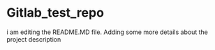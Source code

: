 # Gitlab_test_repo
i am editing the README.MD file. Adding some more details about the project description 
